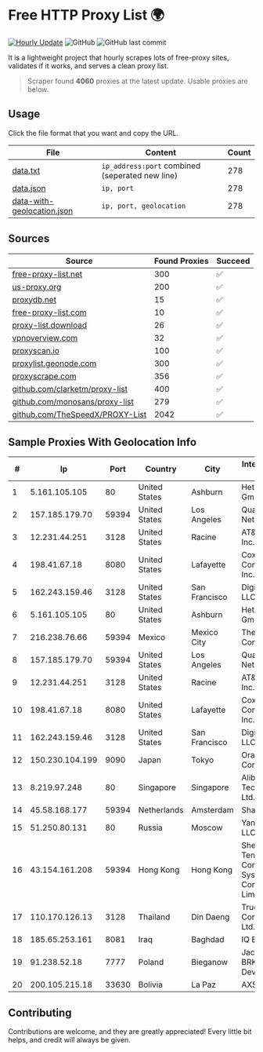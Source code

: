 
# Free HTTP Proxy List 🌍

[![Hourly Update](https://github.com/mertguvencli/http-proxy-list/actions/workflows/main.yml/badge.svg?branch=main)](https://github.com/mertguvencli/http-proxy-list/actions/workflows/main.yml)
![GitHub](https://img.shields.io/github/license/mertguvencli/http-proxy-list)
![GitHub last commit](https://img.shields.io/github/last-commit/mertguvencli/http-proxy-list)

It is a lightweight project that hourly scrapes lots of free-proxy sites, validates if it works, and serves a clean proxy list.


> Scraper found **4060** proxies at the latest update. Usable proxies are below.

## Usage

Click the file format that you want and copy the URL.


|File|Content|Count|
|----|-------|-----|
|[data.txt](https://raw.githubusercontent.com/mertguvencli/http-proxy-list/main/proxy-list/data.txt)|`ip_address:port` combined (seperated new line)|278|
|[data.json](https://raw.githubusercontent.com/mertguvencli/http-proxy-list/main/proxy-list/data.json)|`ip, port`|278|
|[data-with-geolocation.json](https://raw.githubusercontent.com/mertguvencli/http-proxy-list/main/proxy-list/data-with-geolocation.json)|`ip, port, geolocation`|278|

## Sources

|Source|Found Proxies|Succeed|
|------|-------------|-------|
|[free-proxy-list.net](https://free-proxy-list.net)|300|✅|
|[us-proxy.org](https://www.us-proxy.org)|200|✅|
|[proxydb.net](http://proxydb.net)|15|✅|
|[free-proxy-list.com](https://free-proxy-list.com/?page=&port=&type%5B%5D=http&type%5B%5D=https&up_time=0&search=Search)|10|✅|
|[proxy-list.download](https://www.proxy-list.download/HTTP)|26|✅|
|[vpnoverview.com](https://vpnoverview.com/privacy/anonymous-browsing/free-proxy-servers)|32|✅|
|[proxyscan.io](https://www.proxyscan.io)|100|✅|
|[proxylist.geonode.com](https://proxylist.geonode.com/api/proxy-list?limit=300&page=1&sort_by=lastChecked&sort_type=desc&protocols=http,https)|300|✅|
|[proxyscrape.com](https://api.proxyscrape.com/v2/?request=displayproxies&protocol=http&timeout=10000&country=all&ssl=all&anonymity=all)|356|✅|
|[github.com/clarketm/proxy-list](https://raw.githubusercontent.com/clarketm/proxy-list/master/proxy-list-raw.txt)|400|✅|
|[github.com/monosans/proxy-list](https://raw.githubusercontent.com/monosans/proxy-list/main/proxies/http.txt)|279|✅|
|[github.com/TheSpeedX/PROXY-List](https://raw.githubusercontent.com/TheSpeedX/PROXY-List/master/http.txt)|2042|✅|


## Sample Proxies With Geolocation Info

|#|Ip|Port|Country|City|Internet Service Provider|
|-|--|----|-------|----|-------------------------|
|1|5.161.105.105|80|United States|Ashburn|Hetzner Online GmbH|
|2|157.185.179.70|59394|United States|Los Angeles|Quantil Networks Inc|
|3|12.231.44.251|3128|United States|Racine|AT&T Services, Inc.|
|4|198.41.67.18|8080|United States|Lafayette|Cox Communications Inc.|
|5|162.243.159.46|3128|United States|San Francisco|DigitalOcean, LLC|
|6|5.161.105.105|80|United States|Ashburn|Hetzner Online GmbH|
|7|216.238.76.66|59394|Mexico|Mexico City|The Constant Company|
|8|157.185.179.70|59394|United States|Los Angeles|Quantil Networks Inc|
|9|12.231.44.251|3128|United States|Racine|AT&T Services, Inc.|
|10|198.41.67.18|8080|United States|Lafayette|Cox Communications Inc.|
|11|162.243.159.46|3128|United States|San Francisco|DigitalOcean, LLC|
|12|150.230.104.199|9090|Japan|Tokyo|Oracle Corporation|
|13|8.219.97.248|80|Singapore|Singapore|Alibaba (US) Technology Co., Ltd.|
|14|45.58.168.177|59394|Netherlands|Amsterdam|Sharktech|
|15|51.250.80.131|80|Russia|Moscow|Yandex.Cloud LLC|
|16|43.154.161.208|59394|Hong Kong|Hong Kong|Shenzhen Tencent Computer Systems Company Limited|
|17|110.170.126.13|3128|Thailand|Din Daeng|True Internet Corporation CO. Ltd.|
|18|185.65.253.161|8081|Iraq|Baghdad|IQ Band|
|19|91.238.52.18|7777|Poland|Bieganow|Jacek Pasek BRK Network Devices|
|20|200.105.215.18|33630|Bolivia|La Paz|AXS Bolivia S. A.|



## Contributing

Contributions are welcome, and they are greatly appreciated! Every
little bit helps, and credit will always be given.

